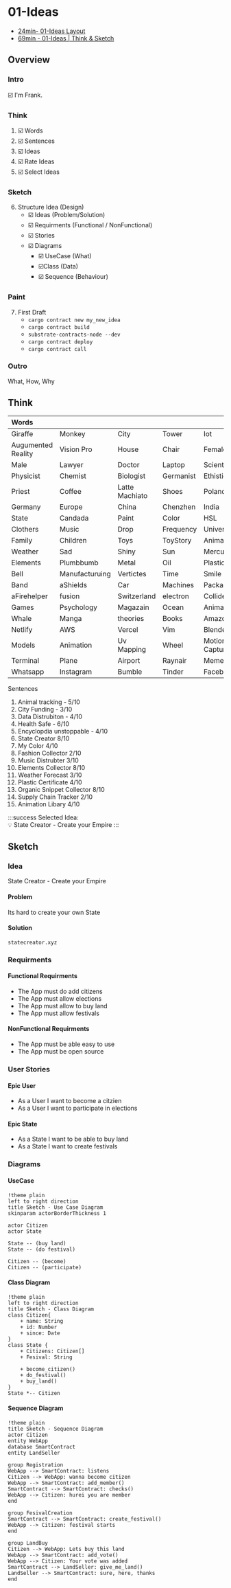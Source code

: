 # 01-Ideas

- [24min- 01-Ideas Layout](https://youtu.be/tnILeOa_dto)
- [69min - 01-Ideas | Think & Sketch](https://youtu.be/jTiXy0bKQ-M)

## Overview
### Intro 
:ballot_box_with_check: I'm Frank.
### Think
1. :ballot_box_with_check: Words 
2. :ballot_box_with_check: Sentences 
3. :ballot_box_with_check: Ideas
4. :ballot_box_with_check: Rate Ideas
5. :ballot_box_with_check: Select Ideas
### Sketch
6. Structure Idea (Design)
   -  :ballot_box_with_check: Ideas (Problem/Solution)
   -  :ballot_box_with_check: Requirments (Functional / NonFunctional)
   -  :ballot_box_with_check: Stories
   - :ballot_box_with_check: Diagrams
       - :ballot_box_with_check: UseCase (What)
       - :ballot_box_with_check:Class (Data)
       - :ballot_box_with_check: Sequence (Behaviour)
### Paint
7. First Draft
    - `cargo contract new my_new_idea`
    - `cargo contract build`
    - `substrate-contracts-node --dev`
    - `cargo contract deploy`
    - `cargo contract call`
### Outro
What, How, Why

## Think
|Words|||||
|:-|:-|:-|:-|:-|
|Giraffe| Monkey| City| Tower| Iot|
|Augumented Reality| Vision Pro| House| Chair| Female|
|Male| Lawyer| Doctor| Laptop| Scientist|
|Physicist| Chemist| Biologist| Germanist| Ethistics|
|Priest| Coffee| Latte Machiato| Shoes| Poland|
|Germany| Europe| China| Chenzhen| India|
|State| Candada| Paint| Color| HSL|
|Clothers| Music| Drop |Frequency| Universe|
|Family| Children| Toys| ToyStory| Animation|
|Weather| Sad| Shiny| Sun| Mercury|
|Elements| Plumbbumb| Metal| Oil| Plastic|
|Bell| Manufacturuing| Vertictes| Time| Smile|
|Band| aShields| Car| Machines| Packaging|
|aFirehelper| fusion| Switzerland| electron| Collider|
|Games| Psychology| Magazain| Ocean| Animals|
|Whale| Manga| theories| Books| Amazon|
|Netlify| AWS| Vercel| Vim| Blender|
|Models| Animation| Uv Mapping| Wheel| Motion Capture|
|Terminal| Plane| Airport| Raynair| Memes| 
|Whatsapp| Instagram| Bumble| Tinder| Facebook| 

Sentences

1. Animal tracking - 5/10
2. City Funding - 3/10
3. Data Distrubiton - 4/10
4. Health Safe - 6/10
5. Encyclopdia unstoppable - 4/10
6. State Creator 8/10
7. My Color 4/10
8. Fashion Collector 2/10
9. Music Distrubter 3/10
10. Elements Collector 8/10
11. Weather Forecast 3/10
12. Plastic Certificate 4/10
13. Organic Snippet Collector 8/10
14. Supply Chain Tracker 2/10
15. Animation Libary 4/10

:::success
Selected Idea:  
:bulb: State Creator - Create your Empire
:::

## Sketch

### Idea

State Creator - Create your Empire

#### Problem
Its hard to create your own State

#### Solution
`statecreator.xyz`

### Requirments

#### Functional Requirments

- The App must do add citizens
- The App must allow elections
- The App must allow to buy land
- The App must allow festivals

#### NonFunctional Requirments

- The App must be able easy to use
- The App must be open source

### User Stories

#### Epic User
- As a User I want to become a citzien
- As a User I want to participate in elections

#### Epic State
- As a State I want to be able to buy land
- As a State I want to create festivals

### Diagrams

#### UseCase

```plantuml
!theme plain
left to right direction
title Sketch - Use Case Diagram 
skinparam actorBorderThickness 1

actor Citizen
actor State

State -- (buy land)
State -- (do festival)

Citizen -- (become)
Citizen -- (participate)
```

#### Class Diagram

```plantuml
!theme plain
left to right direction
title Sketch - Class Diagram
class Citizen{
    + name: String
    + id: Number
    + since: Date
}
class State {
    + Citizens: Citizen[]
    + Fesival: String
    
    + become_citizen()
    + do_festival()
    + buy_land()
}
State *-- Citizen
```

#### Sequence Diagram

```plantuml
!theme plain
title Sketch - Sequence Diagram
actor Citizen
entity WebApp
database SmartContract
entity LandSeller

group Registration
WebApp --> SmartContract: listens
Citizen --> WebApp: wanna become citizen
WebApp --> SmartContract: add_member()
SmartContract --> SmartContract: checks()
WebApp --> Citizen: hurei you are member
end 

group FesivalCreation
SmartContract --> SmartContract: create_festival()
WebApp --> Citizen: festival starts
end

group LandBuy
Citizen --> WebApp: Lets buy this land
WebApp --> SmartContract: add_vote()
WebApp --> Citizen: Your vote was added
SmartContract --> LandSeller: give_me_land()
LandSeller --> SmartContract: sure, here, thanks
end
```
